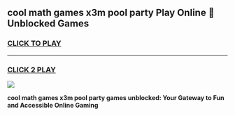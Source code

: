 
## cool math games x3m pool party Play Online 👋 Unblocked Games
<h3>
<a href="https://news.freeplayer.one?title=cool_math_games_x3m_pool_party&ref=17CMG">CLICK TO PLAY</a></h3>
<hr>

<h3>
<a href="https://news.freeplayer.one?title=cool_math_games_x3m_pool_party&ref=17CMG">CLICK 2 PLAY</a>
  
</h3>

<a href="https://news.freeplayer.one?title=cool_math_games_x3m_pool_party&ref=17CMG/"><img src="https://clearcache.store/games.png"></a>


**cool math games x3m pool party games unblocked: Your Gateway to Fun and Accessible Online Gaming**
